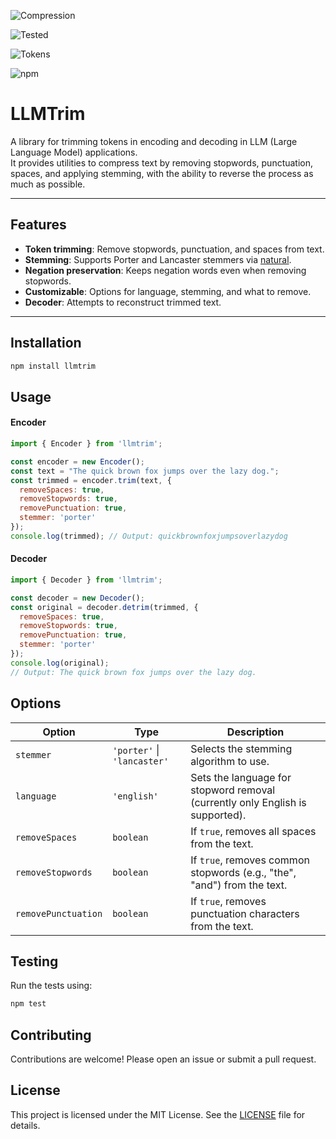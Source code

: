 ![Compression](https://img.shields.io/badge/Max_Compression_Achieved-62%25-brightgreen)

![Tested](https://img.shields.io/badge/Tests_Passed-100%25-brightgreen)

![Tokens](https://img.shields.io/badge/Max_Tokens_Reduced-−67%25-brightgreen)




![npm](https://img.shields.io/npm/v/llmtrim)

# LLMTrim 

A library for trimming tokens in encoding and decoding in LLM (Large Language Model) applications.  
It provides utilities to compress text by removing stopwords, punctuation, spaces, and applying stemming, with the ability to reverse the process as much as possible.

---

## Features

- **Token trimming**: Remove stopwords, punctuation, and spaces from text.
- **Stemming**: Supports Porter and Lancaster stemmers via [natural](https://www.npmjs.com/package/natural).
- **Negation preservation**: Keeps negation words even when removing stopwords.
- **Customizable**: Options for language, stemming, and what to remove.
- **Decoder**: Attempts to reconstruct trimmed text.

---

## Installation

```sh
npm install llmtrim
```

## Usage
#### Encoder

```javascript
import { Encoder } from 'llmtrim';

const encoder = new Encoder();
const text = "The quick brown fox jumps over the lazy dog.";
const trimmed = encoder.trim(text, {
  removeSpaces: true,
  removeStopwords: true,
  removePunctuation: true,
  stemmer: 'porter'
});
console.log(trimmed); // Output: quickbrownfoxjumpsoverlazydog
```

#### Decoder

```javascript
import { Decoder } from 'llmtrim';

const decoder = new Decoder();
const original = decoder.detrim(trimmed, {
  removeSpaces: true,
  removeStopwords: true,
  removePunctuation: true,
  stemmer: 'porter'
});
console.log(original);
// Output: The quick brown fox jumps over the lazy dog.
``` 

## Options
| Option              | Type                                 | Description                                                                                 |
|---------------------|--------------------------------------|---------------------------------------------------------------------------------------------|
| `stemmer`           | `'porter'` \| `'lancaster'`          | Selects the stemming algorithm to use.                                                      |
| `language`          | `'english'`                          | Sets the language for stopword removal (currently only English is supported).               |
| `removeSpaces`      | `boolean`                            | If `true`, removes all spaces from the text.                                                |
| `removeStopwords`   | `boolean`                            | If `true`, removes common stopwords (e.g., "the", "and") from the text.                     |
| `removePunctuation` | `boolean`                            | If `true`, removes punctuation characters from the text.                                    |

## Testing

Run the tests using:

```sh
npm test
```
## Contributing
Contributions are welcome! Please open an issue or submit a pull request.

## License
This project is licensed under the MIT License. See the [LICENSE](LICENSE) file for details.